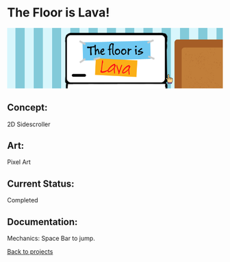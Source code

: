 # The Floor is Lava! 

![FloorIsLavaBanner](lavaFloor.png)


## Concept:
2D Sidescroller 

## Art: 
Pixel Art

## Current Status:
Completed 

## Documentation:
Mechanics: Space Bar to jump. 



[Back to projects](projects.md)
